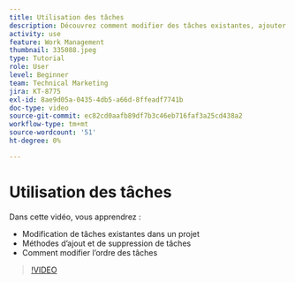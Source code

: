 ```yaml
---
title: Utilisation des tâches
description: Découvrez comment modifier des tâches existantes, ajouter et supprimer des tâches, et modifier l’ordre des tâches sur un projet dans [!DNL  Workfront].
activity: use
feature: Work Management
thumbnail: 335088.jpeg
type: Tutorial
role: User
level: Beginner
team: Technical Marketing
jira: KT-8775
exl-id: 8ae9d05a-0435-4db5-a66d-8ffeadf7741b
doc-type: video
source-git-commit: ec82cd0aafb89df7b3c46eb716faf3a25cd438a2
workflow-type: tm+mt
source-wordcount: '51'
ht-degree: 0%

---
```


# Utilisation des tâches

Dans cette vidéo, vous apprendrez :

* Modification de tâches existantes dans un projet
* Méthodes d’ajout et de suppression de tâches
* Comment modifier l’ordre des tâches

>[!VIDEO](https://video.tv.adobe.com/v/335088/?quality=12&learn=on)
